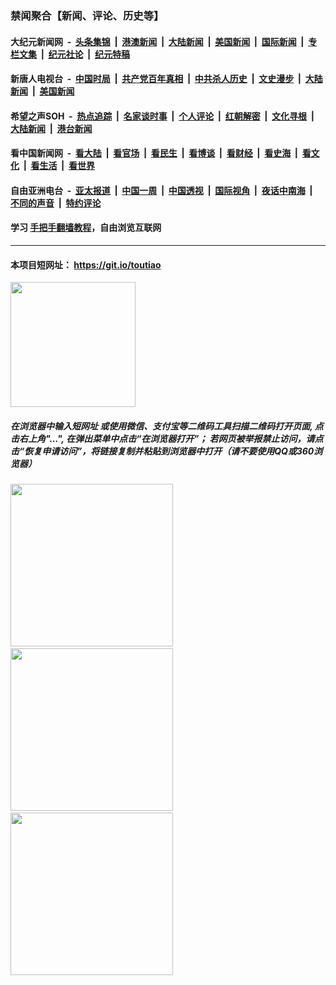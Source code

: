 ### 禁闻聚合【新闻、评论、历史等】

#### 大纪元新闻网 &nbsp;-&nbsp; [头条集锦](indexes/E头条集锦.md?t=03092132) &nbsp;|&nbsp; [港澳新闻](indexes/E港澳新闻.md?t=03092132)  &nbsp;|&nbsp; [大陆新闻](indexes/E大陆新闻.md?t=03092132) &nbsp;|&nbsp; [美国新闻](indexes/E美国新闻.md?t=03092132) &nbsp;|&nbsp; [国际新闻](indexes/E国际新闻.md?t=03092132) &nbsp;|&nbsp; [专栏文集](indexes/E专栏文集.md?t=03092132) &nbsp;|&nbsp; [纪元社论](indexes/E纪元社论.md?t=03092132) &nbsp;|&nbsp; [纪元特稿](indexes/E纪元特稿.md?t=03092132) 

#### 新唐人电视台 &nbsp;-&nbsp; [中国时局](indexes/N中国时局.md?t=03092132) &nbsp;|&nbsp; [共产党百年真相](indexes/N共产党百年真相.md?t=03092132) &nbsp;|&nbsp; [中共杀人历史](indexes/N中共杀人历史.md?t=03092132) &nbsp;|&nbsp; [文史漫步](indexes/N文史漫步.md?t=03092132) &nbsp;|&nbsp; [大陆新闻](indexes/N大陆新闻.md?t=03092132) &nbsp;|&nbsp; [美国新闻](indexes/N美国新闻.md?t=03092132)

#### 希望之声SOH &nbsp;-&nbsp; [热点追踪](indexes/H热点追踪.md?t=03092132) &nbsp;|&nbsp; [名家谈时事](indexes/H名家谈时事.md?t=03092132) &nbsp;|&nbsp; [个人评论](indexes/H个人评论.md?t=03092132)  &nbsp;|&nbsp; [红朝解密](indexes/H红朝解密.md?t=03092132) &nbsp;|&nbsp; [文化寻根](indexes/H文化寻根.md?t=03092132) &nbsp;|&nbsp; [大陆新闻](indexes/H大陆新闻.md?t=03092132) &nbsp;|&nbsp; [港台新闻](indexes/H港台新闻.md?t=03092132)

#### 看中国新闻网 &nbsp;-&nbsp; [看大陆](indexes/S看大陆.md?t=03092132) &nbsp;|&nbsp; [看官场](indexes/S看官场.md?t=03092132) &nbsp;|&nbsp; [看民生](indexes/S看民生.md?t=03092132)  &nbsp;|&nbsp; [看博谈](indexes/S看博谈.md?t=03092132) &nbsp;|&nbsp; [看财经](indexes/S看财经.md?t=03092132) &nbsp;|&nbsp; [看史海](indexes/S看史海.md?t=03092132) &nbsp;|&nbsp; [看文化](indexes/S看文化.md?t=03092132) &nbsp;|&nbsp; [看生活](indexes/S看生活.md?t=03092132) &nbsp;|&nbsp; [看世界](indexes/S看世界.md?t=03092132)

#### 自由亚洲电台 &nbsp;-&nbsp; [亚太报道](indexes/R亚太报道.md?t=03092132) &nbsp;|&nbsp; [中国一周](indexes/R中国一周.md?t=03092132) &nbsp;|&nbsp; [中国透视](indexes/R中国透视.md?t=03092132)  &nbsp;|&nbsp; [国际视角](indexes/R国际视角.md?t=03092132) &nbsp;|&nbsp; [夜话中南海](indexes/R夜话中南海.md?t=03092132) &nbsp;|&nbsp; [不同的声音](indexes/R不同的声音.md?t=03092132) &nbsp;|&nbsp; [特约评论](indexes/R特约评论.md?t=03092132)

#### 学习 [手把手翻墙教程](https://github.com/gfw-breaker/guides/wiki)，自由浏览互联网

----

#### 本项目短网址： https://git.io/toutiao
<img src="https://raw.githubusercontent.com/gfw-breaker/banned-news/master/scripts/img/qr.png" width="200px"/>  

##### 在浏览器中输入短网址 或使用微信、支付宝等二维码工具扫描二维码打开页面, 点击右上角"...", 在弹出菜单中点击“在浏览器打开”； 若网页被举报禁止访问，请点击“恢复申请访问”，将链接复制并粘贴到浏览器中打开（请不要使用QQ或360浏览器）

<img src="https://raw.githubusercontent.com/gfw-breaker/banned-news/master/scripts/img/1.png" width="260px"/> &nbsp; <img src="https://raw.githubusercontent.com/gfw-breaker/banned-news/master/scripts/img/2.png" width="260px"/> &nbsp; <img src="https://raw.githubusercontent.com/gfw-breaker/banned-news/master/scripts/img/3.png" width="260px"/>
